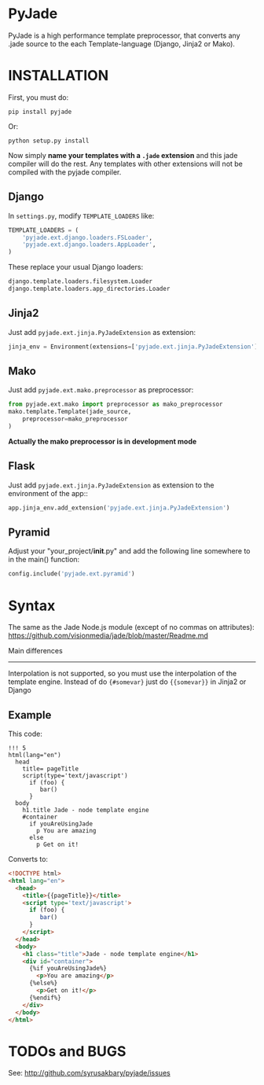 PyJade
======

PyJade is a high performance template preprocessor, that converts any .jade source to the each Template-language (Django, Jinja2 or Mako).


INSTALLATION
============

First, you must do:

	pip install pyjade

Or:

	python setup.py install

Now simply **name your templates with a `.jade` extension** and this jade compiler
will do the rest.  Any templates with other extensions will not be compiled
with the pyjade compiler.


Django
------

In `settings.py`, modify `TEMPLATE_LOADERS` like:

```python
TEMPLATE_LOADERS = (
    'pyjade.ext.django.loaders.FSLoader',
    'pyjade.ext.django.loaders.AppLoader',
)
```

These replace your usual Django loaders:

```python
django.template.loaders.filesystem.Loader
django.template.loaders.app_directories.Loader
```

Jinja2
------

Just add `pyjade.ext.jinja.PyJadeExtension` as extension:

```python
jinja_env = Environment(extensions=['pyjade.ext.jinja.PyJadeExtension'])
```

Mako
----

Just add  `pyjade.ext.mako.preprocessor` as preprocessor:

```python
from pyjade.ext.mako import preprocessor as mako_preprocessor
mako.template.Template(jade_source,
    preprocessor=mako_preprocessor
)
```

**Actually the mako preprocessor is in development mode**

Flask
-----

Just add  `pyjade.ext.jinja.PyJadeExtension` as extension to the environment of the app::

```python
app.jinja_env.add_extension('pyjade.ext.jinja.PyJadeExtension')
```

Pyramid
-------

Adjust your "your_project/__init__.py" and add the following line somewhere to in the main() function:

```python
config.include('pyjade.ext.pyramid')
```

Syntax
======

The same as the Jade Node.js module (except of no commas on attributes):
https://github.com/visionmedia/jade/blob/master/Readme.md

Main differences
****************

Interpolation is not supported, so you must use the interpolation of the template engine.
Instead of do `{#somevar}` just do `{{somevar}}` in Jinja2 or Django

Example
-------

This code:

```jade
!!! 5
html(lang="en")
  head
    title= pageTitle
    script(type='text/javascript')
      if (foo) {
         bar()
      }
  body
    h1.title Jade - node template engine
    #container
      if youAreUsingJade
        p You are amazing
      else
        p Get on it!
```


Converts to:

```html
<!DOCTYPE html>
<html lang="en">
  <head>
    <title>{{pageTitle}}</title>
    <script type='text/javascript'>
      if (foo) {
         bar()
      }
    </script>
  </head>
  <body>
    <h1 class="title">Jade - node template engine</h1>
    <div id="container">
      {%if youAreUsingJade%}
        <p>You are amazing</p>
      {%else%}
        <p>Get on it!</p>
      {%endif%}
    </div>
  </body>
</html>
```

TODOs and BUGS
==============
See: http://github.com/syrusakbary/pyjade/issues